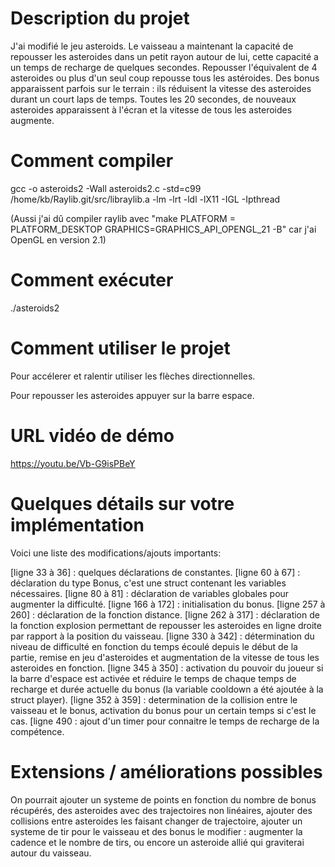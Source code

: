 # Description du projet

J'ai modifié le jeu asteroids.
Le vaisseau a maintenant la capacité de repousser les asteroides dans un petit rayon autour de lui, cette capacité a un temps de recharge de quelques secondes.
Repousser l'équivalent de 4 asteroides ou plus d'un seul coup repousse tous les astéroides.
Des bonus apparaissent parfois sur le terrain : ils réduisent la vitesse des asteroides durant un court laps de temps.
Toutes les 20 secondes, de nouveaux asteroides apparaissent à l'écran et la vitesse de tous les asteroides augmente.


# Comment compiler

gcc -o asteroids2 -Wall asteroids2.c -std=c99 /home/kb/Raylib.git/src/libraylib.a -lm -lrt -ldl -lX11 -IGL -Ipthread

(Aussi j'ai dû compiler raylib avec "make PLATFORM = PLATFORM_DESKTOP GRAPHICS=GRAPHICS_API_OPENGL_21 -B" car j'ai OpenGL en version 2.1)

# Comment exécuter

./asteroids2

# Comment utiliser le projet

Pour accélerer et ralentir utiliser les flèches directionnelles.

Pour repousser les asteroides appuyer sur la barre espace.

# URL vidéo de démo

https://youtu.be/Vb-G9isPBeY

# Quelques détails sur votre implémentation

Voici une liste des modifications/ajouts importants:

[ligne 33 à 36] : quelques déclarations de constantes.
[ligne 60 à 67] : déclaration du type Bonus, c'est une struct contenant les variables nécessaires.
[ligne 80 à 81] : déclaration de variables globales pour augmenter la difficulté.
[ligne 166 à 172] : initialisation du bonus.
[ligne 257 à 260] : déclaration de la fonction distance.
[ligne 262 à 317] : déclaration de la fonction explosion permettant de repousser les asteroides en ligne droite par rapport à la position du vaisseau.
[ligne 330 à 342] : détermination du niveau de difficulté en fonction du temps écoulé depuis le début de la partie, remise en jeu d'asteroides et augmentation de la vitesse de tous les asteroides en fonction.
[ligne 345 à 350] : activation du pouvoir du joueur si la barre d'espace est activée et réduire le temps de chaque temps de recharge et durée actuelle du bonus (la variable cooldown a été ajoutée à la struct player).
[ligne 352 à 359] : determination de la collision entre le vaisseau et le bonus, activation du bonus pour un certain temps si c'est le cas.
[ligne 490 : ajout d'un timer pour connaitre le temps de recharge de la compétence.

# Extensions / améliorations possibles

On pourrait ajouter un systeme de points en fonction du nombre de bonus récupérés, des asteroides avec des trajectoires non linéaires, ajouter des collisions entre asteroides les faisant changer de trajectoire, ajouter un systeme de tir pour le vaisseau et des bonus le modifier : augmenter la cadence et le nombre de tirs, ou encore un asteroide allié qui graviterai autour du vaisseau.
